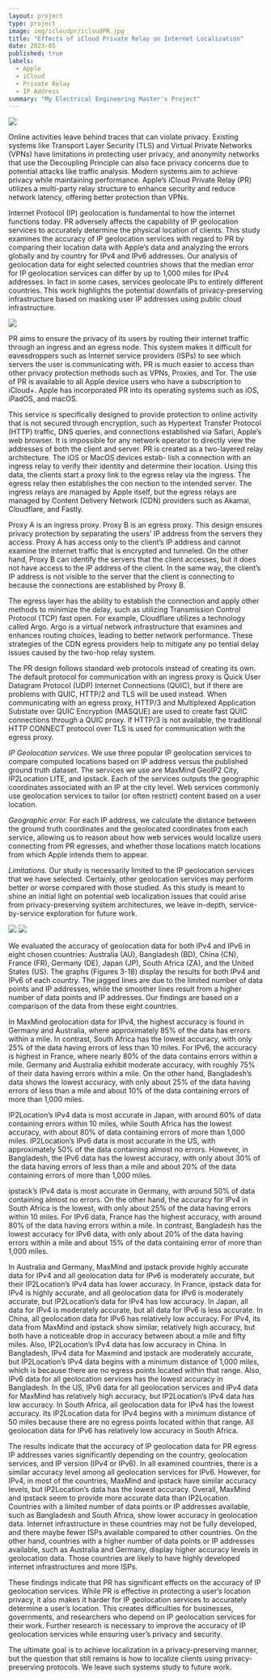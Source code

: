 ```yaml
---
layout: project
type: project
image: img/icloudpr/icloudPR.jpg
title: "Effects of iCloud Private Relay on Internet Localization"
date: 2023-05
published: true
labels:
  - Apple
  - iCloud
  - Private Relay
  - IP Address
summary: "My Electrical Engineering Master's Project"
---
```


<img class="img-fluid" src="../img/icloudpr/egresslocations.png">

Online activities leave behind traces that can violate privacy. Existing systems like Transport Layer Security (TLS) and Virtual Private Networks (VPNs) have limitations in protecting user privacy, and anonymity
networks that use the Decoupling Principle can also face privacy concerns due to potential attacks like traffic analysis. Modern systems aim to achieve privacy while maintaining performance. Apple’s iCloud Private
Relay (PR) utilizes a multi-party relay structure to enhance security and reduce network latency, offering better protection than VPNs. 

Internet Protocol (IP) geolocation is fundamental to how the internet functions today. PR adversely affects the capability of IP geolocation services to accurately determine the physical location of clients. This study examines the accuracy of IP geolocation services with regard to PR by comparing their location data with Apple’s data and analyzing the errors globally and by country for IPv4 and IPv6 addresses. Our analysis of geolocation data for eight selected countries shows that the median error for IP geolocation services can differ by up to 1,000 miles for IPv4 addresses. In fact in some cases, services geolocate IPs to entirely different countries. This work highlights the potential downfalls of privacy-preserving infrastructure based on masking user IP addresses using public cloud infrastructure.

<img class="img-fluid" src="../img/icloudpr/prarchitecture.png">

PR aims to ensure the privacy of its users by routing their internet traffic through an ingress and an egress node. This system makes it difficult for eavesdroppers such as Internet service providers (ISPs) to see which
servers the user is communicating with. PR is much easier to access than other privacy protection methods such as VPNs, Proxies, and Tor. The use of PR is available to all Apple device users who have a subscription to
iCloud+. Apple has incorporated PR into its operating systems such as iOS, iPadOS, and macOS.

This service is specifically designed to provide protection to online activity that is not secured through encryption, such as Hypertext Transfer Protocol (HTTP) traffic, DNS queries, and connections established via
Safari, Apple’s web browser. It is impossible for any network operator to directly view the addresses of both the client and server. PR is created as a two-layered relay architecture. The iOS or MacOS devices estab-
lish a connection with an ingress relay to verify their identity and determine their location. Using this data, the clients start a proxy link to the egress relay via the ingress. The egress relay then establishes the con
nection to the intended server. The ingress relays are managed by Apple itself, but the egress relays are managed by Content Delivery Network (CDN) providers such as Akamai, Cloudflare, and Fastly.

Proxy A is an ingress proxy. Proxy B is an egress proxy. This design ensures privacy protection by separating the users’ IP address from the servers they access. Proxy A has access only to the client’s IP address and cannot examine the internet traffic that is encrypted and tunneled. On the other hand, Proxy B can identify the servers that the client accesses, but it does not have access to the IP address of the client. In the same way, the client’s IP address is not visible to the server that the client is connecting to because the connections are established by Proxy B.

The egress layer has the ability to establish the connection and apply other methods to minimize the delay, such as utilizing Transmission Control Protocol (TCP) fast open. For example, Cloudflare utilizes a technology
called Argo. Argo is a virtual network infrastructure that examines and enhances routing choices, leading to better network performance. These strategies of the CDN egress providers help to mitigate any po
tential delay issues caused by the two-hop relay system. 

The PR design follows standard web protocols instead of creating its own. The default protocol for communication with an ingress proxy is Quick User Datagram
Protocol (UDP) Internet Connections (QUIC), but if there are problems with QUIC, HTTP/2 and TLS will be used instead. When communicating with an egress proxy, HTTP/3 and Multiplexed Application Substate
over QUIC Encryption (MASQUE) are used to create fast QUIC connections through a QUIC proxy. If HTTP/3 is not available, the traditional HTTP CONNECT protocol over TLS is used for communication with the egress proxy. 

*IP Geolocation services.* We use three popular IP geolocation services to compare computed locations based on IP address versus the published ground truth dataset.
The services we use are MaxMind GeoIP2 City, IP2Location LITE, and ipstack. Each of the services outputs the geographic coordinates associated with an IP at the city level. Web services commonly use
geolocation services to tailor (or often restrict) content based on a user location. 

*Geographic error.* For each IP address, we calculate the distance between the ground truth coordinates and
the geolocated coordinates from each service, allowing us to reason about how web services would localize users connecting from PR egresses, and whether those locations match locations from which Apple intends
them to appear. 

*Limitations.* Our study is necessarily limited to the IP geolocation services that we have selected. Certainly, other geolocation services may perform better or worse compared with those studied. As this study is meant to shine an initial light on potential web localization issues that could arise from privacy-preserving system architectures, we leave in-depth, service-by-service exploration for future work.

<img class="img-fluid" src="../img/icloudpr/fig3to10.png">
<img class="img-fluid" src="../img/icloudpr/fig11to18.png">

We evaluated the accuracy of geolocation data for both IPv4 and IPv6 in eight chosen countries: Australia (AU), Bangladesh (BD), China (CN), France (FR), Germany (DE), Japan (JP), South Africa (ZA), and the United
States (US). The graphs (Figures 3-18) display the results for both IPv4 and IPv6 of each country. The jagged lines are due to the limited number of data points and IP addresses, while the smoother lines result from a
higher number of data points and IP addresses. Our findings are based on a comparison of the data from these eight countries. 

In MaxMind geolocation data for IPv4, the highest accuracy is found in Germany and Australia, where approximately 85% of the data has errors within a mile. In contrast, South Africa has the lowest accuracy, with only 25% of the data having errors of less than 10 miles. For IPv6, the accuracy is highest in France, where nearly 80% of the data contains errors within a mile. Germany and Australia exhibit moderate accuracy, with roughly 75% of their data having errors within a mile. On the other hand, Bangladesh’s data shows the lowest accuracy, with only about 25% of the data having errors of less than a mile and about 10% of the data containing errors of more than 1,000 miles. 

IP2Location’s IPv4 data is most accurate in Japan, with around 60% of data containing errors within 10 miles, while South Africa has the lowest accuracy, with about 80% of data containing errors of more than 1,000 miles. IP2Location’s IPv6 data is most accurate in the US, with approximately 50% of the data containing almost no errors. However, in Bangladesh, the IPv6 data has the lowest accuracy, with only about 30% of the data having errors of less than a mile and about 20% of the data containing errors of more than 1,000 miles. 

ipstack’s IPv4 data is most accurate in Germany, with around 50% of data containing almost no errors. On the other hand, the accuracy for IPv4 in South Africa is the lowest, with only about 25% of the data having errors within 10 miles. For IPv6 data, France has the highest accuracy, with around 80% of the data having errors within a mile. In contrast, Bangladesh has the lowest accuracy for IPv6 data, with only about 20% of the data having errors within a mile and about 15% of the data containing error of more than 1,000 miles.

In Australia and Germany, MaxMind and ipstack provide highly accurate data for IPv4 and all geolocation data for IPv6 is moderately accurate, but their IP2Location’s IPv4 data has lower accuracy. In France,
ipstack data for IPv4 is highly accurate, and all geolocation data for IPv6 is moderately accurate, but IP2Location’s data for IPv4 has low accuracy. In Japan, all data for IPv4 is moderately accurate, but all data for
IPv6 is less accurate. In China, all geolocation data for IPv6 has relatively low accuracy. For IPv4, its data from MaxMind and ipstack show similar, relatively high accuracy, but both have a noticeable drop in accuracy between about a mile and fifty miles. Also, IP2Location’s IPv4 data has low accuracy in China. In Bangladesh, IPv4 data for Maxmind and ipstack are moderately accurate, but IP2Location’s IPv4 data begins with a minimum distance of 1,000 miles, which is because there are no egress points located within that range. Also, IPv6 data for all geolocation services has the lowest accuracy in Bangladesh. In the US, IPv6 data for all geolocation
services and IPv4 data for MaxMind has relatively high accuracy, but IP2Location’s IPv4 data has low accuracy. In South Africa, all geolocation data for IPv4 has the lowest accuracy. Its IP2Location data for IPv4 begins
with a minimum distance of 50 miles because there are no egress points located within that range. All geolocation data for IPv6 has relatively low accuracy in South Africa. 

The results indicate that the accuracy of IP geolocation data for PR egress IP addresses varies significantly depending on the country, geolocation services, and
IP version (IPv4 or IPv6). In all examined countries, there is a similar accuracy level among all geolocation services for IPv6. However, for IPv4, in most of the countries, MaxMind and ipstack have similar accuracy
levels, but IP2Location’s data has the lowest accuracy. Overall, MaxMind and ipstack seem to provide more accurate data than IP2Location. Countries with a limited number of data points or IP addresses available,
such as Bangladesh and South Africa, show lower accuracy in geolocation data. Internet infrastructure in these countries may not be fully developed, and there maybe fewer ISPs available compared to other countries.
On the other hand, countries with a higher number of data points or IP addresses available, such as Australia and Germany, display higher accuracy levels in geolocation data. Those countries are likely to have highly
developed internet infrastructures and more ISPs.

These findings indicate that PR has significant effects on the accuracy of IP geolocation services. While PR is effective in protecting a user’s location privacy, it
also makes it harder for IP geolocation services to accurately determine a user’s location. This creates difficulties for businesses, governments, and researchers
who depend on IP geolocation services for their work. Further research is necessary to improve the accuracy of IP geolocation services while ensuring user’s privacy
and security. 

The ultimate goal is to achieve localization in a privacy-preserving manner, but the question that still remains is how to localize clients using privacy-
preserving protocols. We leave such systems study to future work.
